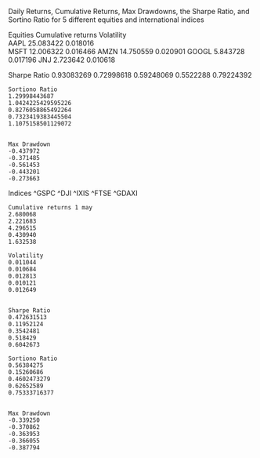 Daily Returns, Cumulative Returns, Max Drawdowns, the Sharpe Ratio, and Sortino Ratio for 5 different equities and international indices

Equities    Cumulative returns   Volatility    
	AAPL        25.083422           0.018016  
	MSFT        12.006322           0.016466
	AMZN        14.750559           0.020901
  GOOGL       5.843728            0.017196
	JNJ         2.723642            0.010618
	
	
	
 Sharpe Ratio
	0.93083269
	0.72998618
	0.59248069
	0.5522288
	0.79224392


	Sortiono Ratio
	1.29998443687
	1.0424225429595226
	0.8276058865492264
	0.7323419383445504
	1.1075158501129072


	Max Drawdown
	-0.437972
	-0.371485
	-0.561453
	-0.443201
	-0.273663


Indices
	^GSPC
	^DJI
	^IXIS
	^FTSE
	^GDAXI


	Cumulative returns 1 may
	2.680068
	2.221683
	4.296515
	0.430940
	1.632538
 
	Volatility
	0.011044
	0.010684
	0.012813
	0.010121
	0.012649


	Sharpe Ratio
	0.472631513
	0.11952124
	0.3542481
	0.518429
	0.6042673

	Sortiono Ratio
	0.56384275
	0.15260686
	0.4602473279
	0.62652589
	0.75333716377


	Max Drawdown
	-0.339250
	-0.370862
	-0.363953
	-0.366055
	-0.387794
